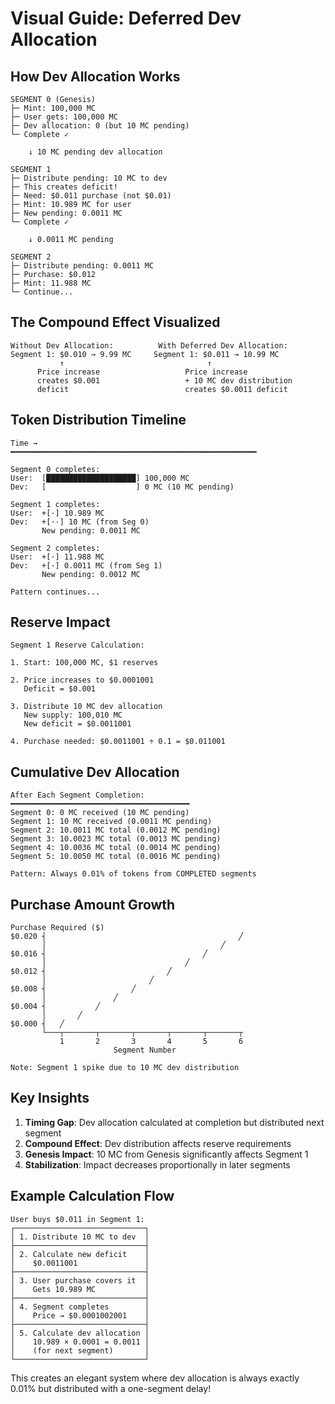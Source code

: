 # Visual Guide: Deferred Dev Allocation

## How Dev Allocation Works

```
SEGMENT 0 (Genesis)
├─ Mint: 100,000 MC
├─ User gets: 100,000 MC
├─ Dev allocation: 0 (but 10 MC pending)
└─ Complete ✓

    ↓ 10 MC pending dev allocation

SEGMENT 1
├─ Distribute pending: 10 MC to dev
├─ This creates deficit!
├─ Need: $0.011 purchase (not $0.01)
├─ Mint: 10.989 MC for user
├─ New pending: 0.0011 MC
└─ Complete ✓

    ↓ 0.0011 MC pending

SEGMENT 2
├─ Distribute pending: 0.0011 MC
├─ Purchase: $0.012
├─ Mint: 11.988 MC
└─ Continue...
```

## The Compound Effect Visualized

```
Without Dev Allocation:          With Deferred Dev Allocation:
Segment 1: $0.010 → 9.99 MC     Segment 1: $0.011 → 10.99 MC
           ↑                                ↑
      Price increase                   Price increase
      creates $0.001                   + 10 MC dev distribution
      deficit                          creates $0.0011 deficit
```

## Token Distribution Timeline

```
Time →
━━━━━━━━━━━━━━━━━━━━━━━━━━━━━━━━━━━━━━━━━━━━━━━━━━━━━━━

Segment 0 completes:
User:  [████████████████████] 100,000 MC
Dev:   [                    ] 0 MC (10 MC pending)

Segment 1 completes:
User:  +[·] 10.989 MC
Dev:   +[··] 10 MC (from Seg 0)
       New pending: 0.0011 MC

Segment 2 completes:
User:  +[·] 11.988 MC
Dev:   +[·] 0.0011 MC (from Seg 1)
       New pending: 0.0012 MC

Pattern continues...
```

## Reserve Impact

```
Segment 1 Reserve Calculation:

1. Start: 100,000 MC, $1 reserves
   
2. Price increases to $0.0001001
   Deficit = $0.001
   
3. Distribute 10 MC dev allocation
   New supply: 100,010 MC
   New deficit = $0.0011001
   
4. Purchase needed: $0.0011001 ÷ 0.1 = $0.011001
```

## Cumulative Dev Allocation

```
After Each Segment Completion:
━━━━━━━━━━━━━━━━━━━━━━━━━━━━━━━━━━━━━━━━
Segment 0: 0 MC received (10 MC pending)
Segment 1: 10 MC received (0.0011 MC pending)
Segment 2: 10.0011 MC total (0.0012 MC pending)
Segment 3: 10.0023 MC total (0.0013 MC pending)
Segment 4: 10.0036 MC total (0.0014 MC pending)
Segment 5: 10.0050 MC total (0.0016 MC pending)

Pattern: Always 0.01% of tokens from COMPLETED segments
```

## Purchase Amount Growth

```
Purchase Required ($)
$0.020 ┤                                           ╱
       │                                       ╱
$0.016 ┤                                   ╱
       │                               ╱
$0.012 ┤                           ╱
       │                       ╱
$0.008 ┤                   ╱
       │               ╱
$0.004 ┤           ╱
       │       ╱
$0.000 ┤   ╱
       └───┬───────┬───────┬───────┬───────┬───────┬
           1       2       3       4       5       6
                       Segment Number

Note: Segment 1 spike due to 10 MC dev distribution
```

## Key Insights

1. **Timing Gap**: Dev allocation calculated at completion but distributed next segment
2. **Compound Effect**: Dev distribution affects reserve requirements
3. **Genesis Impact**: 10 MC from Genesis significantly affects Segment 1
4. **Stabilization**: Impact decreases proportionally in later segments

## Example Calculation Flow

```
User buys $0.011 in Segment 1:
┌─────────────────────────────┐
│ 1. Distribute 10 MC to dev  │
├─────────────────────────────┤
│ 2. Calculate new deficit    │
│    $0.0011001               │
├─────────────────────────────┤
│ 3. User purchase covers it  │
│    Gets 10.989 MC           │
├─────────────────────────────┤
│ 4. Segment completes        │
│    Price → $0.0001002001    │
├─────────────────────────────┤
│ 5. Calculate dev allocation │
│    10.989 × 0.0001 = 0.0011 │
│    (for next segment)       │
└─────────────────────────────┘
```

This creates an elegant system where dev allocation is always exactly 0.01% but distributed with a one-segment delay!